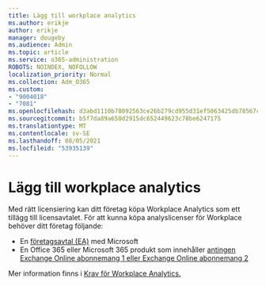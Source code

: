 ```yaml
---
title: Lägg till workplace analytics
ms.author: erikje
author: erikje
manager: dougeby
ms.audience: Admin
ms.topic: article
ms.service: o365-administration
ROBOTS: NOINDEX, NOFOLLOW
localization_priority: Normal
ms.collection: Adm_O365
ms.custom:
- "9004018"
- "7081"
ms.openlocfilehash: d3abd1110b78092563ce26b279cd955d31ef5063425db78567c3cfd906007c0e
ms.sourcegitcommit: b5f7da89a650d2915dc652449623c78be6247175
ms.translationtype: MT
ms.contentlocale: sv-SE
ms.lasthandoff: 08/05/2021
ms.locfileid: "53935139"
---
```

# <a name="add-workplace-analytics"></a>Lägg till workplace analytics

Med rätt licensiering kan ditt företag köpa Workplace Analytics som ett tillägg till licensavtalet. För att kunna köpa analyslicenser för Workplace behöver ditt företag följande: 

- En [företagsavtal (EA)](https://docs.microsoft.com/workplace-analytics/setup/environment-requirements#enterprise-agreements) med Microsoft
- En Office 365 eller Microsoft 365 produkt som innehåller [antingen Exchange Online abonnemang 1 eller Exchange Online abonnemang 2](https://docs.microsoft.com/workplace-analytics/setup/environment-requirements#exchange-online-plans)

Mer information finns i [Krav för Workplace Analytics.](https://docs.microsoft.com/workplace-analytics/setup/environment-requirements) 
